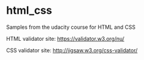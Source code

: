 # html_css
Samples from the udacity course for HTML and CSS

HTML validator site:
https://validator.w3.org/nu/

CSS validator site:
http://jigsaw.w3.org/css-validator/
